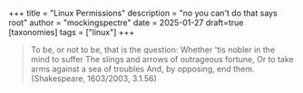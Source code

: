 +++
title = "Linux Permissions"
description = "no you can't do that says root"
author = "mockingspectre"
date = 2025-01-27
draft=true
[taxonomies]
tags = ["linux"]
+++

>To be, or not to be, that is the question:
 Whether 'tis nobler in the mind to suffer
 The slings and arrows of outrageous fortune,
 Or to take arms against a sea of troubles
 And, by opposing, end them.  (Shakespeare, 1603/2003, 3.1.56)